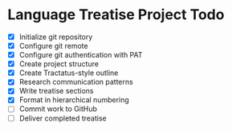 # Language Treatise Project Todo

- [x] Initialize git repository
- [x] Configure git remote
- [x] Configure git authentication with PAT
- [x] Create project structure
- [x] Create Tractatus-style outline
- [x] Research communication patterns
- [x] Write treatise sections
- [x] Format in hierarchical numbering
- [ ] Commit work to GitHub
- [ ] Deliver completed treatise
